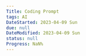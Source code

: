 ```yaml
---
Title: Coding Prompt
tags: AI
DateStarted: 2023-04-09 Sun
due: null
DateModified: 2023-04-09 Sun
status: null
Progress: NaN%
---
```


